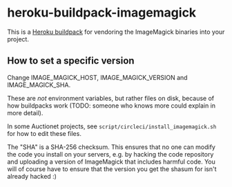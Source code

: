 heroku-buildpack-imagemagick
=================================

This is a [Heroku buildpack](http://devcenter.heroku.com/articles/buildpacks) for vendoring the ImageMagick binaries into your project.

## How to set a specific version

Change IMAGE_MAGICK_HOST, IMAGE_MAGICK_VERSION and IMAGE_MAGICK_SHA.

These are *not* environment variables, but rather files on disk, because of how buildpacks work (TODO: someone who knows more could explain in more detail).

In some Auctionet projects, see `script/circleci/install_imagemagick.sh` for how to edit these files.

The "SHA" is a SHA-256 checksum. This ensures that no one can modify the code you install on your servers, e.g. by hacking the code repository and uploading a version of ImageMagick that includes harmful code. You will of course have to ensure that the version you get the shasum for isn't already hacked :)
